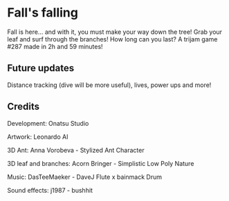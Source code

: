 # Fall's falling

Fall is here...
and with it, you must make your way down the tree! Grab your leaf and surf through the branches! How long can you last?
A trijam game #287 made in 2h and 59 minutes! 


## Future updates
Distance tracking (dive will be more useful), lives, power ups and more!



## Credits
Development: Onatsu Studio

Artwork: Leonardo AI

3D Ant: Anna Vorobeva - Stylized Ant Character

3D leaf and branches: Acorn Bringer - Simplistic Low Poly Nature

Music: DasTeeMaeker - DaveJ Flute x bainmack Drum

Sound effects: j1987 - bushhit
